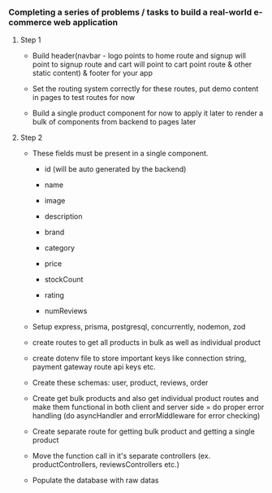 ### Completing a series of problems / tasks to build a real-world e-commerce web application

1. Step 1

   - Build header(navbar - logo points to home route and signup will point to signup route and cart will point to cart point route & other static content) & footer for your app

   - Set the routing system correctly for these routes, put demo content in pages to test routes for now

   - Build a single product component for now to apply it later to render a bulk of components from backend to pages later

2. Step 2

   - These fields must be present in a single component.

     - id (will be auto generated by the backend)

     - name

     - image

     - description

     - brand

     - category

     - price

     - stockCount

     - rating

     - numReviews

   - Setup express, prisma, postgresql, concurrently, nodemon, zod

   - create routes to get all products in bulk as well as individual product

   - create dotenv file to store important keys like connection string, payment gateway route api keys etc.

   - Create these schemas: user, product, reviews, order

   - Create get bulk products and also get individual product routes and make them functional in both client and server side = do proper error handling (do asyncHandler and errorMiddleware for error checking)

   - Create separate route for getting bulk product and getting a single product

   - Move the function call in it's separate controllers (ex. productControllers, reviewsControllers etc.)

   - Populate the database with raw datas
